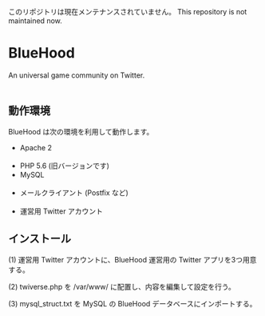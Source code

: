 このリポジトリは現在メンテナンスされていません。
This repository is not maintained now.

# BlueHood

An universal game community on Twitter. <br>
<br>

## 動作環境

BlueHood は次の環境を利用して動作します。

<ul>
  <li>Apache 2</li>
  <li>PHP 5.6 (旧バージョンです)</li>
  <li>MySQL</li>
  <li>メールクライアント (Postfix など)</li>
  <li>運営用 Twitter アカウント</li>
</ul>

## インストール

<p>(1) 運営用 Twitter アカウントに、BlueHood 運営用の Twitter アプリを3つ用意する。</p>
<p>(2) twiverse.php を /var/www/ に配置し、内容を編集して設定を行う。</p>
<p>(3) mysql_struct.txt を MySQL の BlueHood データベースにインポートする。</p>
